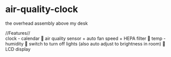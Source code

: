 # air-quality-clock
the overhead assembly above my desk

//Features//
</br> clock - calendar
 air quality sensor + auto fan speed + HEPA filter
 temp - humidity
 switch to turn off lights (also auto adjust to brightness in room)
 LCD display
